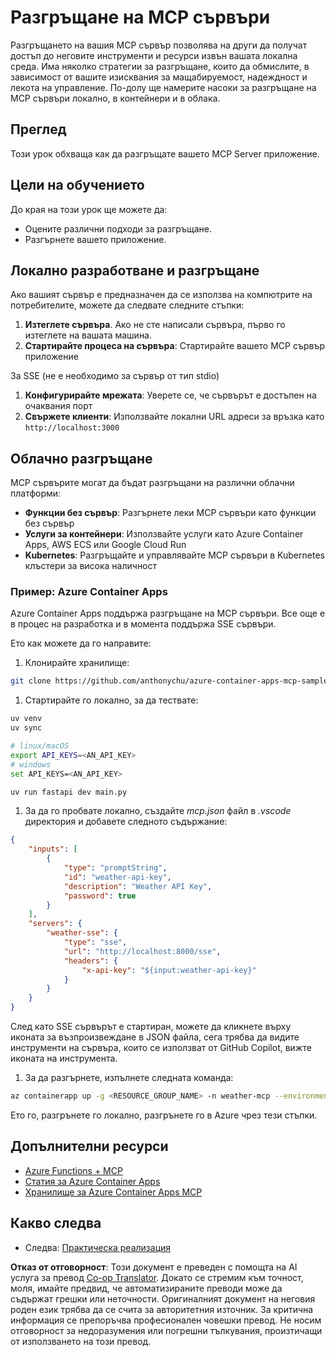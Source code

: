 <!--
CO_OP_TRANSLATOR_METADATA:
{
  "original_hash": "7816cc28f7ab9a54e31f9246429ffcd9",
  "translation_date": "2025-05-17T12:56:09+00:00",
  "source_file": "03-GettingStarted/08-deployment/README.md",
  "language_code": "bg"
}
-->
# Разгръщане на MCP сървъри

Разгръщането на вашия MCP сървър позволява на други да получат достъп до неговите инструменти и ресурси извън вашата локална среда. Има няколко стратегии за разгръщане, които да обмислите, в зависимост от вашите изисквания за мащабируемост, надеждност и лекота на управление. По-долу ще намерите насоки за разгръщане на MCP сървъри локално, в контейнери и в облака.

## Преглед

Този урок обхваща как да разгръщате вашето MCP Server приложение.

## Цели на обучението

До края на този урок ще можете да:

- Оцените различни подходи за разгръщане.
- Разгърнете вашето приложение.

## Локално разработване и разгръщане

Ако вашият сървър е предназначен да се използва на компютрите на потребителите, можете да следвате следните стъпки:

1. **Изтеглете сървъра**. Ако не сте написали сървъра, първо го изтеглете на вашата машина.
1. **Стартирайте процеса на сървъра**: Стартирайте вашето MCP сървър приложение

За SSE (не е необходимо за сървър от тип stdio)

1. **Конфигурирайте мрежата**: Уверете се, че сървърът е достъпен на очаквания порт
1. **Свържете клиенти**: Използвайте локални URL адреси за връзка като `http://localhost:3000`

## Облачно разгръщане

MCP сървърите могат да бъдат разгръщани на различни облачни платформи:

- **Функции без сървър**: Разгърнете леки MCP сървъри като функции без сървър
- **Услуги за контейнери**: Използвайте услуги като Azure Container Apps, AWS ECS или Google Cloud Run
- **Kubernetes**: Разгръщайте и управлявайте MCP сървъри в Kubernetes клъстери за висока наличност

### Пример: Azure Container Apps

Azure Container Apps поддържа разгръщане на MCP сървъри. Все още е в процес на разработка и в момента поддържа SSE сървъри.

Ето как можете да го направите:

1. Клонирайте хранилище:

  ```sh
  git clone https://github.com/anthonychu/azure-container-apps-mcp-sample.git
  ```

1. Стартирайте го локално, за да тествате:

  ```sh
  uv venv
  uv sync

  # linux/macOS
  export API_KEYS=<AN_API_KEY>
  # windows
  set API_KEYS=<AN_API_KEY>

  uv run fastapi dev main.py
  ```

1. За да го пробвате локално, създайте *mcp.json* файл в *.vscode* директория и добавете следното съдържание:

  ```json
  {
      "inputs": [
          {
              "type": "promptString",
              "id": "weather-api-key",
              "description": "Weather API Key",
              "password": true
          }
      ],
      "servers": {
          "weather-sse": {
              "type": "sse",
              "url": "http://localhost:8000/sse",
              "headers": {
                  "x-api-key": "${input:weather-api-key}"
              }
          }
      }
  }
  ```

  След като SSE сървърът е стартиран, можете да кликнете върху иконата за възпроизвеждане в JSON файла, сега трябва да видите инструменти на сървъра, които се използват от GitHub Copilot, вижте иконата на инструмента.

1. За да разгърнете, изпълнете следната команда:

  ```sh
  az containerapp up -g <RESOURCE_GROUP_NAME> -n weather-mcp --environment mcp -l westus --env-vars API_KEYS=<AN_API_KEY> --source .
  ```

Ето го, разгрънете го локално, разгрънете го в Azure чрез тези стъпки.

## Допълнителни ресурси

- [Azure Functions + MCP](https://learn.microsoft.com/en-us/samples/azure-samples/remote-mcp-functions-dotnet/remote-mcp-functions-dotnet/)
- [Статия за Azure Container Apps](https://techcommunity.microsoft.com/blog/appsonazureblog/host-remote-mcp-servers-in-azure-container-apps/4403550)
- [Хранилище за Azure Container Apps MCP](https://github.com/anthonychu/azure-container-apps-mcp-sample)

## Какво следва

- Следва: [Практическа реализация](/04-PracticalImplementation/README.md)

**Отказ от отговорност**:
Този документ е преведен с помощта на AI услуга за превод [Co-op Translator](https://github.com/Azure/co-op-translator). Докато се стремим към точност, моля, имайте предвид, че автоматизираните преводи може да съдържат грешки или неточности. Оригиналният документ на неговия роден език трябва да се счита за авторитетния източник. За критична информация се препоръчва професионален човешки превод. Не носим отговорност за недоразумения или погрешни тълкувания, произтичащи от използването на този превод.